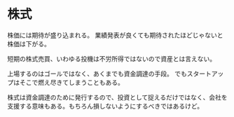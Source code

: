 # 株式

株価には期待が盛り込まれる。
業績発表が良くても期待されたほどじゃないと株価は下がる。

短期の株式売買、いわゆる投機は不労所得ではないので資産とは言えない。

上場するのはゴールではなく、あくまでも資金調達の手段。
でもスタートアップはそこで燃え尽きてしまうこともある。

株式は資金調達のために発行するので、投資として捉えるだけではなく、会社を支援する意味もある。もちろん損しないようにするべきではあるけど。
